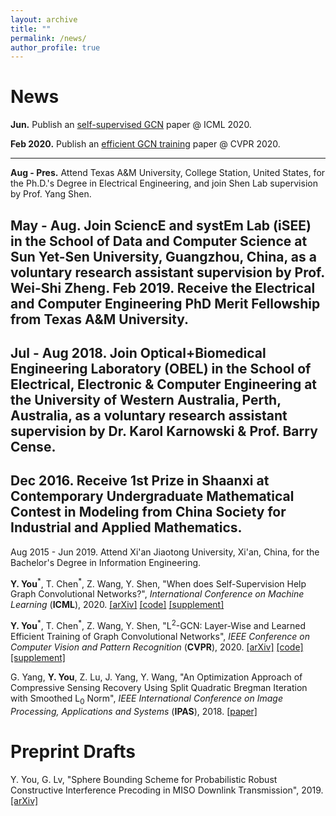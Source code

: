 ```yaml
---
layout: archive
title: ""
permalink: /news/
author_profile: true
---
```


News
=====
**Jun.** Publish an [self-supervised GCN]() paper @ ICML 2020.

**Feb 2020.** Publish an [efficient GCN training](https://arxiv.org/abs/2003.13606) paper @ CVPR 2020.

-----

**Aug - Pres.** Attend Texas A&M University, College Station, United States, for the Ph.D.'s Degree in Electrical Engineering, and join Shen Lab supervision by Prof. Yang Shen.

May - Aug. Join SciencE and systEm Lab (iSEE) in the School of Data and Computer Science at Sun Yet-Sen University, Guangzhou, China, as a voluntary research assistant supervision by Prof. Wei-Shi Zheng.
Feb 2019. Receive the Electrical and Computer Engineering PhD Merit Fellowship from Texas A&M University.
------
Jul - Aug 2018. Join Optical+Biomedical Engineering Laboratory (OBEL) in the School of Electrical, Electronic & Computer Engineering at the University of Western Australia, Perth, Australia, as a voluntary research assistant supervision by Dr. Karol Karnowski & Prof. Barry Cense.
------
Dec 2016. Receive 1st Prize in Shaanxi at Contemporary Undergraduate Mathematical Contest in Modeling from China Society for Industrial and Applied Mathematics.
------
Aug 2015 - Jun 2019. Attend Xi'an Jiaotong University, Xi'an, China, for the Bachelor's Degree in Information Engineering.



**Y. You**<sup>\*</sup>, T. Chen<sup>\*</sup>, Z. Wang, Y. Shen, "When does Self-Supervision Help Graph Convolutional Networks?", *International Conference on Machine Learning* (**ICML**), 2020.
[[arXiv]]() [[code]]() [[supplement]]()

**Y. You**<sup>\*</sup>, T. Chen<sup>\*</sup>, Z. Wang, Y. Shen, "L<sup>2</sup>-GCN: Layer-Wise and Learned Efficient Training of Graph Convolutional Networks", *IEEE Conference on Computer Vision and Pattern Recognition* (**CVPR**), 2020.
[[arXiv]](https://arxiv.org/abs/2003.13606) [[code]](https://github.com/TAMU-VITA/L2-GCN) [[supplement]](https://github.com/yyou1996/yyou1996.github.io/blob/master/papers/cvpr2020_l2gcn/supplement.pdf)

G. Yang, **Y. You**, Z. Lu, J. Yang, Y. Wang, "An Optimization Approach of Compressive Sensing Recovery Using Split Quadratic Bregman Iteration with Smoothed L<sub>0</sub> Norm", *IEEE International Conference on Image Processing, Applications and Systems* (**IPAS**), 2018. [[paper]](https://ieeexplore.ieee.org/abstract/document/8708870)

Preprint Drafts
=====
Y. You, G. Lv, "Sphere Bounding Scheme for Probabilistic Robust Constructive Interference Precoding in MISO Downlink Transmission", 2019. [[arXiv]](https://arxiv.org/abs/1903.04740)


